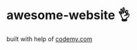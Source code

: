# awesome-website :ok_hand:                                                                                                                                                                                                                                                                                 
built with help of <a href="http://johnelder.com/">codemy.com</a>
